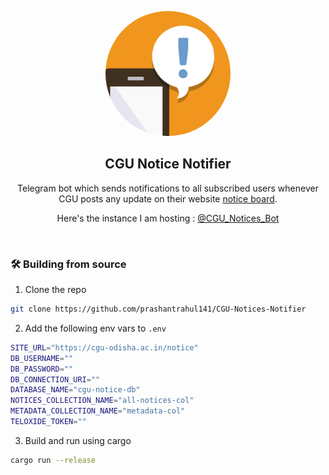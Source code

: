 <p align="center"><a href="."><img alt="." style="border-radius:100%;" src="https://raw.githubusercontent.com/prashantrahul141/CGU-Notices-Notifier/main/meta/cgu-notice-notifier.png" width="200px"/></a></p>

<h2 align="center">CGU Notice Notifier</h2>

<p align="center">Telegram bot which sends notifications to all subscribed users whenever CGU posts any update on their website <a href="https://cgu-odisha.ac.in/notice/">notice board</a>. </p>

<p align="center">Here's the instance I am hosting : <a href="https://t.me/cgu_notices_bot">@CGU_Notices_Bot</a></p>

<br>
<h3>🛠️ Building from source</h3>

1. Clone the repo
```sh
git clone https://github.com/prashantrahul141/CGU-Notices-Notifier
```

2. Add the following env vars to `.env`
```sh
SITE_URL="https://cgu-odisha.ac.in/notice"
DB_USERNAME=""
DB_PASSWORD=""
DB_CONNECTION_URI=""
DATABASE_NAME="cgu-notice-db"
NOTICES_COLLECTION_NAME="all-notices-col"
METADATA_COLLECTION_NAME="metadata-col"
TELOXIDE_TOKEN=""
```

3. Build and run using cargo
```sh
cargo run --release
```